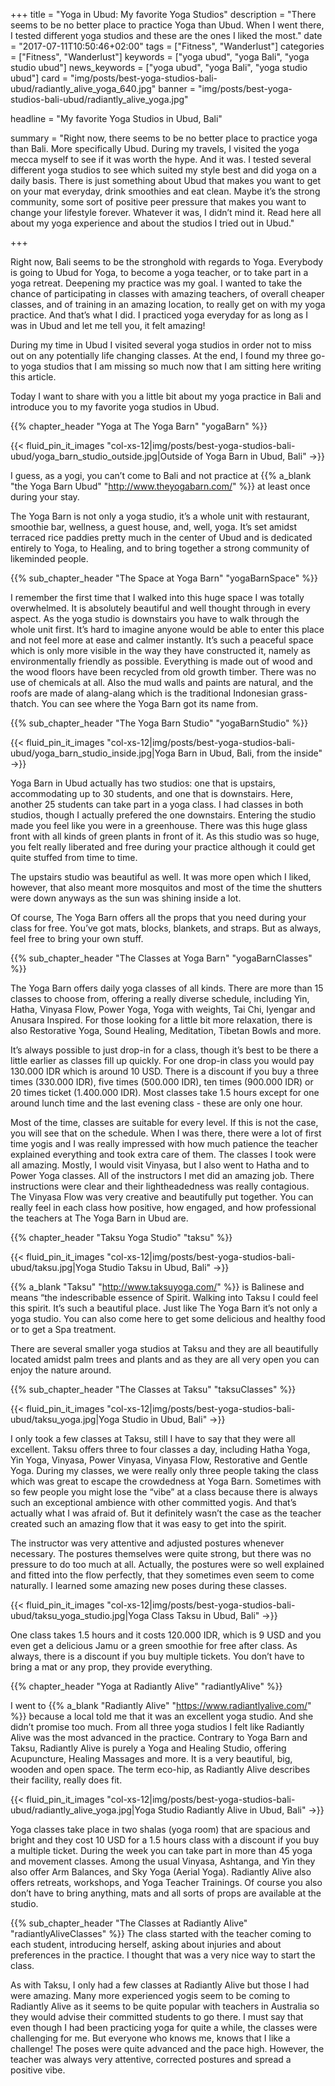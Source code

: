 +++
title = "Yoga in Ubud: My favorite Yoga Studios"
description = "There seems to be no better place to practice Yoga than Ubud. When I went there, I tested different yoga studios and these are the ones I liked the most."
date = "2017-07-11T10:50:46+02:00"
tags = ["Fitness", "Wanderlust"]
categories = ["Fitness", "Wanderlust"]
keywords = ["yoga ubud", "yoga Bali", "yoga studio ubud"]
news_keywords = ["yoga ubud", "yoga Bali", "yoga studio ubud"]
card = "img/posts/best-yoga-studios-bali-ubud/radiantly_alive_yoga_640.jpg"
banner = "img/posts/best-yoga-studios-bali-ubud/radiantly_alive_yoga.jpg"

headline = "My favorite Yoga Studios in Ubud, Bali"

summary = "Right now, there seems to be no better place to practice yoga than Bali. More specifically Ubud. During my travels, I visited the yoga mecca myself to see if it was worth the hype. And it was. I tested several different yoga studios to see which suited my style best and did yoga on a daily basis. There is just something about Ubud that makes you want to get on your mat everyday, drink smoothies and eat clean. Maybe it’s the strong community, some sort of positive peer pressure that makes you want to change your lifestyle forever. Whatever it was, I didn’t mind it. Read here all about my yoga experience and about the studios I tried out in Ubud."

+++

Right now, Bali seems to be the stronghold with regards to Yoga. Everybody is going to Ubud for Yoga, to become a yoga teacher, or to take part in a yoga retreat. Deepening my practice was my goal. I wanted to take the chance of participating in classes with amazing teachers, of overall cheaper classes, and of training in an amazing location, to really get on with my yoga practice. And that’s what I did. I practiced yoga everyday for as long as I was in Ubud and let me tell you, it felt amazing!

During my time in Ubud I visited several yoga studios in order not to miss out on any potentially life changing classes. At the end, I found my three go-to yoga studios that I am missing so much now that I am sitting here writing this article.

Today I want to share with you a little bit about my yoga practice in Bali and introduce you to my favorite yoga studios in Ubud.

{{% chapter_header "Yoga at The Yoga Barn" "yogaBarn" %}}

{{< fluid_pin_it_images
  "col-xs-12|img/posts/best-yoga-studios-bali-ubud/yoga_barn_studio_outside.jpg|Outside of Yoga Barn in Ubud, Bali"
->}}

I guess, as a yogi, you can’t come to Bali and not practice at {{% a_blank "the Yoga Barn Ubud" "http://www.theyogabarn.com/" %}} at least once during your stay.

The Yoga Barn is not only a yoga studio, it’s a whole unit with restaurant, smoothie bar, wellness, a guest house, and, well, yoga. It’s set amidst terraced rice paddies pretty much in the center of Ubud and is dedicated entirely to Yoga, to Healing, and to bring together a strong community of likeminded people.

{{% sub_chapter_header "The Space at Yoga Barn" "yogaBarnSpace" %}}

I remember the first time that I walked into this huge space I was totally overwhelmed. It is absolutely beautiful and well thought through in every aspect. As the yoga studio is downstairs you have to walk through the whole unit first. It’s hard to imagine anyone would be able to enter this place and not feel more at ease and calmer instantly. It’s such a peaceful space which is only more visible in the way they have constructed it, namely as environmentally friendly as possible. Everything is made out of wood and the wood floors have been recycled from old growth timber. There was no use of chemicals at all. Also the mud walls and paints are natural, and the roofs are made of alang-alang which is the traditional Indonesian grass-thatch. You can see where the Yoga Barn got its name from.

{{% sub_chapter_header "The Yoga Barn Studio" "yogaBarnStudio" %}}

{{< fluid_pin_it_images
  "col-xs-12|img/posts/best-yoga-studios-bali-ubud/yoga_barn_studio_inside.jpg|Yoga Barn in Ubud, Bali, from the inside"
->}}

Yoga Barn in Ubud actually has two studios: one that is upstairs, accommodating up to 30 students, and one that is downstairs. Here, another 25 students can take part in a yoga class. I had classes in both studios, though I actually prefered the one downstairs. Entering the studio made you feel like you were in a greenhouse. There was this huge glass front with all kinds of green plants in front of it. As this studio was so huge, you felt really liberated and free during your practice although it could get quite stuffed from time to time.

The upstairs studio was beautiful as well. It was more open which I liked, however, that also meant more mosquitos and most of the time the shutters were down anyways as the sun was shining inside a lot.

Of course, The Yoga Barn offers all the props that you need during your class for free. You’ve got mats, blocks, blankets, and straps. But as always, feel free to bring your own stuff.

{{% sub_chapter_header "The Classes at Yoga Barn" "yogaBarnClasses" %}}

The Yoga Barn offers daily yoga classes of all kinds. There are more than 15 classes to choose from, offering a really diverse schedule, including Yin, Hatha, Vinyasa Flow, Power Yoga, Yoga with weights, Tai Chi, Iyengar and Anusara Inspired. For those looking for a little bit more relaxation, there is also Restorative Yoga, Sound Healing, Meditation, Tibetan Bowls and more.

It’s always possible to just drop-in for a class, though it’s best to be there a little earlier as classes fill up quickly. For one drop-in class you would pay 130.000 IDR which is around 10 USD. There is a discount if you buy a three times (330.000 IDR), five times (500.000 IDR), ten times (900.000 IDR) or 20 times ticket (1.400.000 IDR). Most classes take 1.5 hours except for one around lunch time and the last evening class - these are only one hour.

Most of the time, classes are suitable for every level. If this is not the case, you will see that on the schedule. When I was there, there were a lot of first time yogis and I was really impressed with how much patience the teacher explained everything and took extra care of them. The classes I took were all amazing. Mostly, I would visit Vinyasa, but I also went to Hatha and to Power Yoga classes. All of the instructors I met did an amazing job. There instructions were clear and their lightheadedness was really contagious. The Vinyasa Flow was very creative and beautifully put together. You can really feel in each class how positive, how engaged, and how professional the teachers at The Yoga Barn in Ubud are.

{{% chapter_header "Taksu Yoga Studio" "taksu" %}}

{{< fluid_pin_it_images
  "col-xs-12|img/posts/best-yoga-studios-bali-ubud/taksu.jpg|Yoga Studio Taksu in Ubud, Bali"
->}}

{{% a_blank "Taksu" "http://www.taksuyoga.com/" %}} is Balinese and means “the indescribable essence of Spirit. Walking into Taksu I could feel this spirit. It’s such a beautiful place. Just like The Yoga Barn it’s not only a yoga studio. You can also come here to get some delicious and healthy food or to get a Spa treatment.

There are several smaller yoga studios at Taksu and they are all beautifully located amidst palm trees and plants and as they are all very open you can enjoy the nature around.

{{% sub_chapter_header "The Classes at Taksu" "taksuClasses" %}}

{{< fluid_pin_it_images
  "col-xs-12|img/posts/best-yoga-studios-bali-ubud/taksu_yoga.jpg|Yoga Studio in Ubud, Bali"
->}}

I only took a few classes at Taksu, still I have to say that they were all excellent. Taksu offers three to four classes a day, including Hatha Yoga, Yin Yoga, Vinyasa, Power Vinyasa, Vinyasa Flow, Restorative and Gentle Yoga. During my classes, we were really only three people taking the class which was great to escape the crowdedness at Yoga Barn. Sometimes with so few people you might lose the “vibe” at a class because there is always such an exceptional ambience with other committed yogis. And that’s actually what I was afraid of. But it definitely wasn’t the case as the teacher created such an amazing flow that it was easy to get into the spirit.

The instructor was very attentive and adjusted postures whenever necessary. The postures themselves were quite strong, but there was no pressure to do too much at all. Actually, the postures were so well explained and fitted into the flow perfectly, that they sometimes even seem to come naturally. I learned some amazing new poses during these classes.

{{< fluid_pin_it_images
  "col-xs-12|img/posts/best-yoga-studios-bali-ubud/taksu_yoga_studio.jpg|Yoga Class Taksu in Ubud, Bali"
->}}

One class takes 1.5 hours and it costs 120.000 IDR, which is 9 USD and you even get a delicious Jamu or a green smoothie for free after class. As always, there is a discount if you buy multiple tickets. You don’t have to bring a mat or any prop, they provide everything.

{{% chapter_header "Yoga at Radiantly Alive" "radiantlyAlive" %}}

I went to {{% a_blank "Radiantly Alive" "https://www.radiantlyalive.com/" %}} because a local told me that it was an excellent yoga studio. And she didn’t promise too much. From all three yoga studios I felt like Radiantly Alive was the most advanced in the practice. Contrary to Yoga Barn and Taksu, Radiantly Alive is purely a Yoga and Healing Studio, offering Acupuncture, Healing Massages and more. It is a very beautiful, big, wooden and open space. The term eco-hip, as Radiantly Alive describes their facility, really does fit.

{{< fluid_pin_it_images
  "col-xs-12|img/posts/best-yoga-studios-bali-ubud/radiantly_alive_yoga.jpg|Yoga Studio Radiantly Alive in Ubud, Bali"
->}}

Yoga classes take place in two shalas (yoga room) that are spacious and bright and they cost 10 USD for a 1.5 hours class with a discount if you buy a multiple ticket. During the week you can take part in more than 45 yoga and movement classes. Among the usual Vinyasa, Ashtanga, and Yin they also offer Arm Balances, and Sky Yoga (Aerial Yoga).  Radiantly Alive also offers retreats, workshops, and Yoga Teacher Trainings. Of course you also don’t have to bring anything, mats and all sorts of props are available at the studio.

{{% sub_chapter_header "The Classes at Radiantly Alive" "radiantlyAliveClasses" %}}
The class started with the teacher coming to each student, introducing herself, asking about injuries and about preferences in the practice. I thought that was a very nice way to start the class.

As with Taksu, I only had a few classes at Radiantly Alive but those I had were amazing. Many more experienced yogis seem to be coming to Radiantly Alive as it seems to be quite popular with teachers in Australia so they would advise their committed students to go there. I must say that even though I had been practicing yoga for quite a while, the classes were challenging for me. But everyone who knows me, knows that I like a challenge! The poses were quite advanced and the pace high. However, the teacher was always very attentive, corrected postures and spread a positive vibe.



